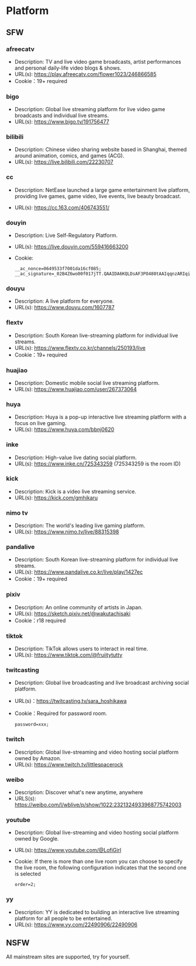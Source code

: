 # Platform

## SFW

### afreecatv

- Description: TV and live video game broadcasts, artist performances and personal daily-life video blogs & shows.
- URL(s): https://play.afreecatv.com/flower1023/246866585
- Cookie：19+ required

### bigo

- Description: Global live streaming platform for live video game broadcasts and individual live streams.
- URL(s): https://www.bigo.tv/191756477

### bilibili

- Description: Chinese video sharing website based in Shanghai, themed around animation, comics, and games (ACG).
- URL(s): https://live.bilibili.com/22230707

### cc

- Description: NetEase launched a large game entertainment live platform, providing live games, game video, live events, live beauty broadcast.

- URL(s): https://cc.163.com/406743551/

### douyin

- Description: Live Self-Regulatory Platform.

- URL(s): https://live.douyin.com/559416663200

- Cookie:

  ```
  __ac_nonce=0649533f7001da16cf085; __ac_signature=_02B4Z6wo00f017jTT.QAAIDA6KQLDsAF3PO480tAAIqqnzARIqih9MSxHN77OzLal66fvCb8ZvDa0CJa2lWECc5ZxytADPq2bmK6MIdweo9ELlYjlzYkBwBvvcodo395ANMMlyA6J0mW0Hz3b5;
  ```

### douyu

- Description: A live platform for everyone.
- URL(s): https://www.douyu.com/1607787

### flextv

- Description: South Korean live-streaming platform for individual live streams.
- URL(s): https://www.flextv.co.kr/channels/250193/live
- Cookie：19+ required

### huajiao

- Description: Domestic mobile social live streaming platform.
- URL(s): https://www.huajiao.com/user/267373064

### huya

- Description: Huya is a pop-up interactive live streaming platform with a focus on live gaming.
- URL(s): https://www.huya.com/bbnj0620

### inke

- Description: High-value live dating social platform.
- URL(s): https://www.inke.cn/725343259 (725343259 is the room ID)

### kick

- Description: Kick is a video live streaming service.
- URL(s): https://kick.com/gmhikaru

### nimo tv

- Description: The world's leading live gaming platform.
- URL(s): https://www.nimo.tv/live/88315398

### pandalive

- Description: South Korean live-streaming platform for individual live streams.
- URL(s): https://www.pandalive.co.kr/live/play/1427ec
- Cookie：19+ required

### pixiv

- Description: An online community of artists in Japan.
- URL(s): https://sketch.pixiv.net/@wakutachisaki
- Cookie：r18 required

### tiktok

- Description: TikTok allows users to interact in real time.
- URL(s): https://www.tiktok.com/@fruiitytutty

### twitcasting

- Description: Global live broadcasting and live broadcast archiving social platform.
- URL(s)：https://twitcasting.tv/sara_hoshikawa
- Cookie：Required for password room.

  ```
  password=xxx;
  ```

### twitch

- Description: Global live-streaming and video hosting social platform owned by Amazon.
- URL(s): https://www.twitch.tv/littlespacerock

### weibo

- Description: Discover what's new anytime, anywhere
- URLS(s): https://weibo.com/l/wblive/p/show/1022:2321324933968775742003

### youtube

- Description: Global live-streaming and video hosting social platform owned by Google.
- URL(s): https://www.youtube.com/@LofiGirl
- Cookie: If there is more than one live room you can choose to specify the live room, the following configuration indicates that the second one is selected

  ```
  order=2;
  ```

### yy

- Description: YY is dedicated to building an interactive live streaming platform for all people to be entertained.
- URL(s): https://www.yy.com/22490906/22490906

## NSFW

All mainstream sites are supported, try for yourself.
